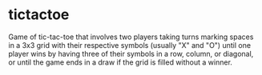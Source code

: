 # tictactoe
Game of tic-tac-toe that involves two players taking turns marking spaces in a 3x3 grid with their respective symbols (usually "X" and "O") until one player wins by having three of their symbols in a row, column, or diagonal, or until the game ends in a draw if the grid is filled without a winner.
